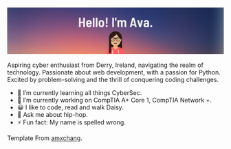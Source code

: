 ![Banner](https://raw.githubusercontent.com/amxchang/amxchang/master/profileavatarbanner.png)

Aspiring cyber enthusiast from Derry, Ireland, navigating the realm of technology. Passionate about web development, with a passion for Python. Excited by problem-solving and the thrill of conquering coding challenges.

- 🌱 I’m currently learning all things CyberSec.
- 🔭 I’m currently working on CompTIA A+ Core 1, CompTIA Network +.
- 😀 I like to code, read and walk Daisy.
- 💬 Ask me about hip-hop.
- ⚡ Fun fact: My name is spelled wrong. 













Template From [amxchang](https://github.com/amxchang).
